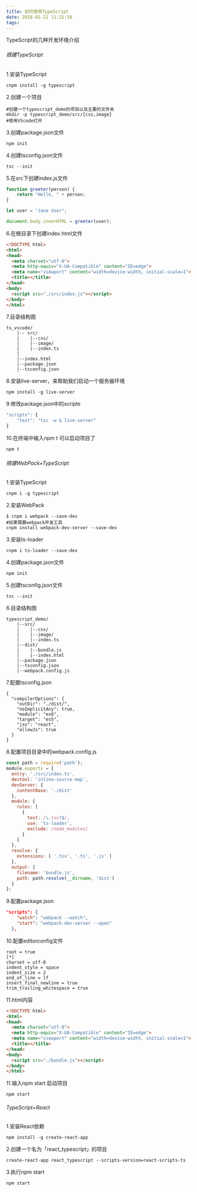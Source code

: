 ```yaml
---
title: 如何使用TypeScript
date: 2018-01-22 11:21:10
tags:
---
```

TypeScript的几种开发环境介绍
<!-- more -->
###### 搭建TypeScript
1.安装TypeScript
```
cnpm install -g typescript
```
2.创建一个项目
```
#创建一个typescript_demo的项目以及主要的文件夹
mkdir -p typescript_demo/src/{css,image}
#使用VScode打开
```
3.创建package.json文件
```
npm init
```
4.创建tsconfig.json文件
```
tsc --init
```
5.在src下创建index.js文件
```js
function greeter(person) {
    return "Hello, " + person;
}

let user = "Jane User";

document.body.innerHTML = greeter(user);
```
6.在根目录下创建index.html文件
```html
<!DOCTYPE html>
<html>
<head>
  <meta charset="utf-8">
  <meta http-equiv="X-UA-Compatible" content="IE=edge">
  <meta name="viewport" content="width=device-width, initial-scale=1">
  <title></title>
</head>
<body>
  <script src="./src/index.js"></script>
</body>
</html>
```
7.目录结构图
```ASCII
ts_vscode/
    |-- src/
    |    |--css/
    |    |--image/
    |    |--index.ts
    |
    |--index.html
    |--package.json
    |--tsconfig.json
```
8.安装live-server，来帮助我们启动一个服务器环境
```
npm install -g live-server
```
9.修改package.json中的scripts
```js
"scripts": {
    "test": "tsc -w & live-server"
}
```
10.在终端中输入npm t 可以启动项目了
```
npm t
```
###### 搭建WebPack+TypeScript
1.安装TypeScript
```
cnpm i -g typescript
```
2.安装WebPack
```
$ cnpm i webpack --save-dev
#如果需要webpack开发工具
cnpm install webpack-dev-server --save-dev
```
3.安装ts-loader
```
cnpm i ts-loader --save-dev
```
4.创建package.json文件
```
npm init
```
5.创建tsconfig.json文件
```
tsc --init
```
6.目录结构图
```
typescript_demo/
    |--src/
    |    |--css/
    |    |--image/
    |    |--index.ts
    |--dist/
    |    |--bundle.js
    |    |--index.html 
    |--package.json
    |--tsconfig.json
    |--webpack.config.js
```
7.配置tsconfig.json
```
{
  "compilerOptions": {
    "outDir": "./dist/",
    "noImplicitAny": true,
    "module": "es6",
    "target": "es5",
    "jsx": "react",
    "allowJs": true
  }
}
```
8.配置项目目录中的webpack.config.js
```js
const path = require('path');
module.exports = {
  entry: './src/index.ts',
  devtool: 'inline-source-map',
  devServer: {
    contentBase: './dist'
  },
  module: {
    rules: [
      {
        test: /\.tsx?$/,
        use: 'ts-loader',
        exclude: /node_modules/
      }
    ]
  },
  resolve: {
    extensions: [ '.tsx', '.ts', '.js' ]
  },
  output: {
    filename: 'bundle.js',
    path: path.resolve(__dirname, 'dist')
  }
};
```
9.配置package.json
```json
"scripts": {
    "watch": "webpack --watch",
    "start": "webpack-dev-server --open"
  },
```
10.配置editorconfig文件
```
root = true
[*]
charset = utf-8
indent_style = space
indent_size = 2
end_of_line = lf
insert_final_newline = true
trim_trailing_whitespace = true
```
11.html内容
```html
<!DOCTYPE html>
<html>
<head>
  <meta charset="utf-8">
  <meta http-equiv="X-UA-Compatible" content="IE=edge">
  <meta name="viewport" content="width=device-width, initial-scale=1">
  <title></title>
</head>
<body>
  <script src="./bundle.js"></script>
</body>
</html>
```
11.输入npm start 启动项目
```
npm start
```
###### TypeScript+React
1.安装React依赖
```
npm install -g create-react-app
```
2.创建一个名为「react_typescript」的项目
```
create-react-app react_typescript --scripts-version=react-scripts-ts
```
3.执行npm start
```
npm start
```
